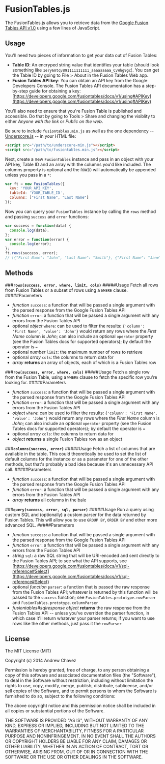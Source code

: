 FusionTables.js
=====

The FusionTables.js allows you to retrieve data from the [Google Fusion Tables API v1.0](https://developers.google.com/fusiontables/docs/v1/getting_started) using a few lines of JavaScript.

Usage
-----
You'll need two pieces of information to get your data out of Fusion Tables:

- **Table ID**: An encryped string value that identifies your table (should look something like `1e7y6mtqv891111111111_aaaaaaaaa_CvWhg9gc`). You can get the Table ID by going to File > About in the Fusion Tables Web app.
- **Fusion Tables API key**: You can obtain an API key from the Google Developers Console. The Fusion Tables API documentation has a step-by-step guide for obtaining a key: [https://developers.google.com/fusiontables/docs/v1/using#APIKey](https://developers.google.com/fusiontables/docs/v1/using#APIKey)

You'll also need to ensure that you're Fusion Table is published and accessible. Do that by going to Tools > Share and changing the visiblity to either *Anyone with the link* or *Public on the web*.

Be sure to include `fusiontables.min.js` as well as the one dependency -- [Underscore.js](https://github.com/jashkenas/underscore/) -- in your HTML file:

```html
<script src="/path/to/underscore-min.js"></script>
<script src="/path/to/fusiontables.min.js"></script>
```

Next, create a new `FusionTables` instance and pass in an object with your API key, Table ID and an array with the columns you'd like included. The columns property is optional and the `ROWID` will automatically be appended unless you pass in a `*`:

```javascript
var ft = new FusionTables({
  key: 'YOUR_API_KEY',
  tableId: 'YOUR_TABLE_ID',
  columns: ["First Name", "Last Name"]
});
```

Now you can query your `FusionTables` instance by calling the `rows` method and passing `success` and `error` functions:

```javascript
var success = function(data) {
  console.log(data);
};
var error = function(error) {
  console.log(error);
};
ft.rows(success, error);
// [{"First Name": "John", "Last Name": "Smith"}, {"First Name": "Jane", "Last Name": "Smith"}]
```

Methods
-----

###**`rows(success, error, where, limit, cols)`**
#####Usage
Fetch all rows from Fusion Tables or a subset of rows using a `WHERE` clause.
#####Parameters
- *function* `success`: a function that will be passed a single argument with the parsed response from the Google Fusion Tables API
- *function* `error`: a function that will be passed a single argument with any errors from the Fusion Tables API
- optional *object* `where`: can be used to filter the results: `{'column': 'First Name', 'value': 'John'}` would return any rows where the *First Name* column is *John*; can also include an optional `operator` property (see the Fusion Tables docs for supported operators); by default the operator is `=`
- optional *number* `limit`: the maximum number of rows to retrieve
- optional *array* `cols`: the columns to return data for
- *array* **returns** an array of objects, each of which is a Fusion Tables row

###**`row(success, error, where, cols)`**
#####Usage
Fetch a single row from the Fusion Table, using a `WHERE` clause to fetch the specific row you're looking for.
#####Parameters
- *function* `success`: a function that will be passed a single argument with the parsed response from the Google Fusion Tables API
- *function* `error`: a function that will be passed a single argument with any errors from the Fusion Tables API
- *object* `where`: can be used to filter the results: `{'column': 'First Name', 'value': 'John'}` would return any rows where the *First Name* column is *John*; can also include an optional `operator` property (see the Fusion Tables docs for supported operators); by default the operator is `=`
- optional *array* `cols`: the columns to return data for
- *object* **returns** a single Fusion Tables row as an object

###**`columns(success, error)`**
#####Usage
Fetch a list of columns that are available in the table. This could theoretically be used to set the list of default columns for the instance or as a parameter for one of the other methods, but that's probably a bad idea because it's an unnecessary API call.
#####Parameters
- *function* `success`: a function that will be passed a single argument with the parsed response from the Google Fusion Tables API
- *function* `error`: a function that will be passed a single argument with any errors from the Fusion Tables API
- *array* **returns** all columns in the bale

###**`query(success, error, sql, parser)`**
#####Usage
Run a query using custom SQL and (optionally) a custom parser for the data returned by Fusion Tables. This will allow you to use `GROUP BY`, `ORDER BY` and other more advanced SQL.
#####Parameters
- *function* `success`: a function that will be passed a single argument with the parsed response from the Google Fusion Tables API
- *function* `error`: a function that will be passed a single argument with any errors from the Fusion Tables API
- *string* `sql`: a raw SQL string that will be URI-encoded and sent directly to the Fusion Tables API; to see what the API supports, see [https://developers.google.com/fusiontables/docs/v1/sql-reference#Select](https://developers.google.com/fusiontables/docs/v1/sql-reference#Select)
- optional *function* `parser`: a function that is passed the raw response from the Fusion Tables API; whatever is returned by this function will be passed to the `success` function; see `FusionTables.prototype.rowParser` and `FusionTables.prototype.columnParser`
- *fusiontables#sqlresponse object* **returns** the raw response from the Fusion Tables API -- unless you've overriden the parser function, in which case it'll return whatever your parser returns; if you want to use rows like the other methods, just pass it the `rowParser`

License
-----
The MIT License (MIT)

Copyright (c) 2014 Andrew Chavez

Permission is hereby granted, free of charge, to any person obtaining a copy
of this software and associated documentation files (the "Software"), to deal
in the Software without restriction, including without limitation the rights
to use, copy, modify, merge, publish, distribute, sublicense, and/or sell
copies of the Software, and to permit persons to whom the Software is
furnished to do so, subject to the following conditions:

The above copyright notice and this permission notice shall be included in all
copies or substantial portions of the Software.

THE SOFTWARE IS PROVIDED "AS IS", WITHOUT WARRANTY OF ANY KIND, EXPRESS OR
IMPLIED, INCLUDING BUT NOT LIMITED TO THE WARRANTIES OF MERCHANTABILITY,
FITNESS FOR A PARTICULAR PURPOSE AND NONINFRINGEMENT. IN NO EVENT SHALL THE
AUTHORS OR COPYRIGHT HOLDERS BE LIABLE FOR ANY CLAIM, DAMAGES OR OTHER
LIABILITY, WHETHER IN AN ACTION OF CONTRACT, TORT OR OTHERWISE, ARISING FROM,
OUT OF OR IN CONNECTION WITH THE SOFTWARE OR THE USE OR OTHER DEALINGS IN THE
SOFTWARE.